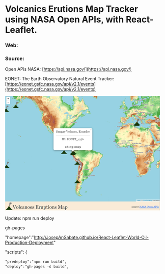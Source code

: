 # Volcanics Erutions Map Tracker using NASA Open APIs, with React-Leaflet.

### Web: []()

### Source:
Open APIs NASA: [https://api.nasa.gov/](https://api.nasa.gov/)

EONET: The Earth Observatory Natural Event Tracker: [https://eonet.gsfc.nasa.gov/api/v2.1/events](https://eonet.gsfc.nasa.gov/api/v2.1/events)

<p align="center">
<img   src="./img/volc.PNG">
</p>

Update: npm run deploy

gh-pages 

 "homepage":"http://JosepAnSabate.github.io/React-Leaflet-World-Oil-Production-Deployment"

   "scripts": {

    "predeploy":"npm run build",
    "deploy":"gh-pages -d build",